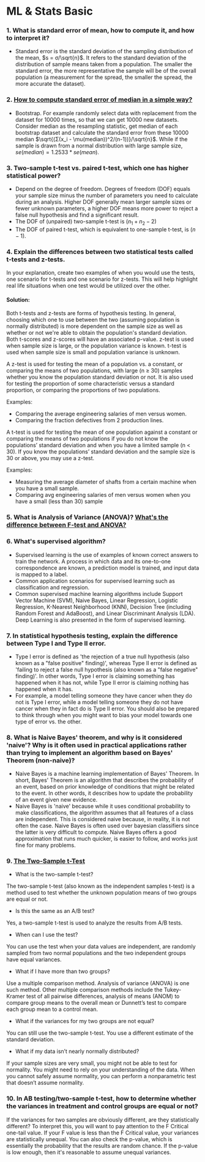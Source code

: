 # ML & Stats Basic
### 1. What is standard error of mean, how to compute it, and how to interpret it?
* Standard error is the standard deviation of the sampling distribution of the mean, $`s = σ/\sqrt{n}`$. It refers to the standard deviation of the distribution of sample means
taken from a population. The smaller the standard error, the more representative the sample will be of the overall population (a measurement for the
spread, the smaller the spread, the more accurate the dataset). 

### 2. [How to compute standard error of median in a simple way?](https://towardsdatascience.com/how-to-estimate-the-standard-error-of-the-median-the-bootstrap-strategy-ed09cccb838a)
* Bootstrap. For example randomly select data with replacement from the dataset for 10000 times, so that we can get 10000 new datasets. Consider median as the resampling statistic, get median of each bootstrap dataset and
calculate the standard error from these 10000 median $`\sqrt{(Σ(x_i - \mu(median))^2/(n-1))}/\sqrt{n}`$.
While if the sample is drawn from a normal distribution with large sample size, $`se(median) = 1.2533*se(mean)`$.

### 3. Two-sample t-test vs. paired t-test, which one has higher statistical power?
* Depend on the degree of freedom. Degrees of freedom (DOF) equals your sample size minus the number of parameters you need to calculate during an analysis. Higher DOF generally mean larger sample sizes or fewer unknown parameters, a higher DOF means more power to reject a false null hypothesis and find a significant result.
* The DOF of (unpaired) two-sample t-test is ($`n_1+n_2-2`$)
* The DOF of paired t-test, which is equivalent to one-sample t-test, is ($`n-1`$).

### 4. Explain the differences between two statistical tests called t-tests and z-tests. 
In your explanation, create two examples of when you would use the tests, one scenario for t-tests and one scenario for z-tests. This will help highlight real life situations when one test would be utilized over the other.
#### Solution:
Both t-tests and z-tests are forms of hypothesis testing. In general, choosing which one to use between the two (assuming population is normally distributed) is more dependent on the sample size as well as whether or not we're able to obtain the population's standard deviation. Both t-scores and z-scores will have an associated p-value. z-test is used when sample size is large, or the population variance is known. t-test is used when sample size is small and population variance is unknown.

A z-test is used for testing the mean of a population vs. a constant, or comparing the means of two populations, with large (n ≥ 30) samples whether you know the population standard deviation or not. It is also used for testing the proportion of some characteristic versus a standard proportion, or comparing the proportions of two populations.

Examples:

* Comparing the average engineering salaries of men versus women.
* Comparing the fraction defectives from 2 production lines.

A t-test is used for testing the mean of one population against a constant or comparing the means of two populations if you do not know the populations’ standard deviation and when you have a limited sample (n < 30). If you know the populations’ standard deviation and the sample size is 30 or above, you may use a z-test.

Examples:
* Measuring the average diameter of shafts from a certain machine when you have a small sample.
* Comparing avg engineering salaries of men versus women when you have a small (less than 30) sample

### 5. What is Analysis of Variance (ANOVA)? [What's the difference between F-test and ANOVA?](https://statisticsbyjim.com/anova/f-tests-anova/)

### 6. What's supervised algorithm? 
* Supervised learning is the use of examples of known correct answers to train the network. A process in which data and its one-to-one correspondence are known, a prediction model is trained, and input data is mapped to a label.
* Common application scenarios for supervised learning such as classification and regression.
* Common supervised machine learning algorithms include Support Vector Machine (SVM), Naive Bayes, Linear Regression, Logistic Regression, K-Nearest Neighborhood (KNN), Decision Tree (including Random Forest and AdaBoost), and Linear Discriminant Analysis (LDA). Deep Learning is also presented in the form of supervised learning.

### 7. In statistical hypothesis testing, explain the difference between Type I and Type II error.
* Type I error is defined as 'the rejection of a true null hypothesis (also known as a "false positive" finding)', whereas Type II error is defined as 'failing to reject a false null hypothesis (also known as a "false negative" finding)'. In other words, Type I error is claiming something has happened when it has not, while Type II error is claiming nothing has happened when it has.
* For example, a model telling someone they have cancer when they do not is Type I error, while a model telling someone they do not have cancer when they in fact do is Type II error. You should also be prepared to think through when you might want to bias your model towards one type of error vs. the other.
### 8. What is Naive Bayes' theorem, and why is it considered 'naive'? Why is it often used in practical applications rather than trying to implement an algorithm based on Bayes' Theorem (non-naive)?
* Naive Bayes is a machine learning implementation of Bayes' Theorem. In short, Bayes' Theorem is an algorithm that describes the probability of an event, based on prior knowledge of conditions that might be related to the event. In other words, it describes how to update the probability of an event given new evidence.
* Naive Bayes is 'naive' because while it uses conditional probability to make classifications, the algorithm assumes that all features of a class are independent. This is considered naive because, in reality, it is not often the case. Naive Bayes is often used over bayesian classifiers since the latter is very difficult to compute. Naive Bayes offers a good approximation that runs much quicker, is easier to follow, and works just fine for many problems.

### 9. [The Two-Sample t-Test](https://www.jmp.com/en_ch/statistics-knowledge-portal/t-test/two-sample-t-test.html)
* What is the two-sample t-test?

The two-sample t-test (also known as the independent samples t-test) is a method used to test whether the unknown population means of two groups are equal or not.
* Is this the same as an A/B test?

Yes, a two-sample t-test is used to analyze the results from A/B tests.
* When can I use the test?

You can use the test when your data values are independent, are randomly sampled from two normal populations and the two independent groups have equal variances.
* What if I have more than two groups?

Use a multiple comparison method. Analysis of variance (ANOVA) is one such method. Other multiple comparison methods include the Tukey-Kramer test of all pairwise differences, analysis of means (ANOM) to compare group means to the overall mean or Dunnett’s test to compare each group mean to a control mean.
* What if the variances for my two groups are not equal?

You can still use the two-sample t-test. You use a different estimate of the standard deviation. 
* What if my data isn’t nearly normally distributed?

If your sample sizes are very small, you might not be able to test for normality. You might need to rely on your understanding of the data. When you cannot safely assume normality, you can perform a nonparametric test that doesn’t assume normality.

### 10. In AB testing/two-sample t-test, how to determine whether the variances in treatment and control groups are equal or not?

If the variances for two samples are obviously different, are they statistically different?
To interpret this, you will want to pay attention to the F Critical one-tail value. If your F value is less than the F Critical value, your variances are statistically unequal. You can also check the p-value, which is essentially the probability that the results are random chance. If the p-value is low enough, then it's reasonable to assume unequal variances.




